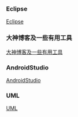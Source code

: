 ### Eclipse
[Eclipse](https://github.com/ningbaoqi/Tools/blob/master/README-eclipse.md)
### 大神博客及一些有用工具
[大神博客及一些有用工具](https://github.com/ningbaoqi/Tools/blob/master/README-useful.md)
### AndroidStudio
[AndroidStudio](https://github.com/ningbaoqi/Tools/blob/master/README-studio.md)
### UML
[UML](https://github.com/ningbaoqi/Tools/blob/master/README-UML.md)
